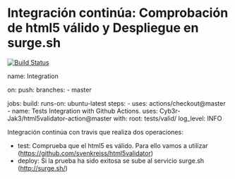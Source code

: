 # Integración continúa: Comprobación de html5 válido y Despliegue en surge.sh 

[![Build Status](https://travis-ci.org/josemariamontero/ic-travis-html5.svg?branch=master)](https://travis-ci.org/josemariamontero/ic-travis-html5)

name: Integration

on:
  push:
    branches:
    - master

jobs:
  build:
    runs-on: ubuntu-latest
    steps:
    - uses: actions/checkout@master
    - name: Tests Integration with Github Actions.
      uses: Cyb3r-Jak3/html5validator-action@master
      with:
        root: tests/valid/
        log_level: INFO

Integración continúa con travis que realiza dos operaciones:

* test: Comprueba que el html5 es válido. Para ello vamos a utilizar (https://github.com/svenkreiss/html5validator)
* deploy: Si la prueba ha sido exitosa se sube al servicio surge.sh (http://surge.sh/)


